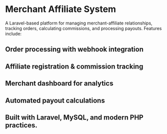 # Merchant Affiliate System

A Laravel-based platform for managing merchant-affiliate relationships, tracking orders, calculating commissions, and processing payouts. Features include:

## Order processing with webhook integration

## Affiliate registration & commission tracking

## Merchant dashboard for analytics

## Automated payout calculations

## Built with Laravel, MySQL, and modern PHP practices.


